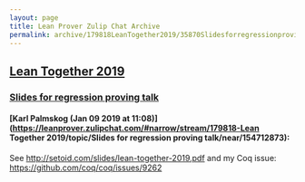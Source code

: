 ```yaml
---
layout: page
title: Lean Prover Zulip Chat Archive 
permalink: archive/179818LeanTogether2019/35870Slidesforregressionprovingtalk.html
---
```


## [Lean Together 2019](index.html)
### [Slides for regression proving talk](35870Slidesforregressionprovingtalk.html)

#### [Karl Palmskog (Jan 09 2019 at 11:08)](https://leanprover.zulipchat.com/#narrow/stream/179818-Lean Together 2019/topic/Slides for regression proving talk/near/154712873):
See http://setoid.com/slides/lean-together-2019.pdf and my Coq issue: https://github.com/coq/coq/issues/9262

